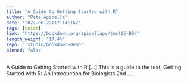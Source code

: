 ```yaml
---
title: "A Guide to Getting Started with R"
author: "Pete Apicella"
date: "2022-06-22T17:14:16Z"
tags: [Guide]
link: "https://bookdown.org/apicellapv/test06-BD/"
length_weight: "17.4%"
repo: "rstudio/bookdown-demo"
pinned: false
---
```


A Guide to Getting Started with R [...] This is a guide to the text, Getting Started with R: An Introduction for Biologists 2nd ...
